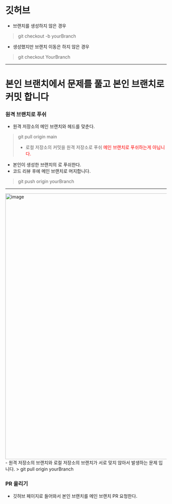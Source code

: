 # 깃허브
- 브랜치를 생성하지 않은 경우
> git checkout -b yourBranch
- 생성했지만 브랜치 이동은 하지 않은 경우
> git checkout YourBranch
--------
# 본인 브랜치에서 문제를 풀고 본인 브랜치로 커밋 합니다
### 원격 브랜치로 푸쉬
- 원격 저장소의 메인 브랜치와 헤드를 맞춘다.
> git pull origin main
> - 로컬 저장소의 커밋을 원격 저장소로 푸쉬
  <span style="color:red">메인 브랜치로 푸쉬하는게 아닙니다.</span>
  - 본인이 생성한 브랜치의 로 푸쉬한다.
  - 코드 리뷰 후에 메인 브랜치로 머지합니다.
> git push origin yourBranch

--------
<img width="827" alt="image" src="https://github.com/GroupStudy-algoryhthem/main/assets/66647057/520647ff-7739-4ce5-8574-0404a6c58e32">
- 원격 저장소의 브랜치와 로컬 저장소의 브랜치가 서로 맞지 않아서 발생하는 문제 입니다.
> git pull origin yourBranch

### PR 올리기 
- 깃허브 페이지로 들어와서 본인 브랜치를 메인 브랜치 PR 요청한다.






